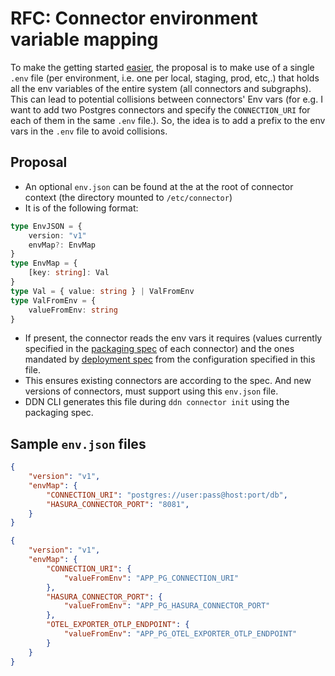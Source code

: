 # RFC: Connector environment variable mapping

To make the getting started [easier](https://docs.google.com/document/d/1ExL-rad3ck5lFz55AH7HCJwuucmyuSk0QoA8A_SJ-9g/edit#heading=h.5st3mzfx5bwk), the proposal is to make use of a single `.env` file (per environment, i.e. one per local, staging, prod, etc,.) that holds all the env variables of the entire system (all connectors and subgraphs). This can lead to potential collisions between connectors' Env vars (for e.g. I want to add two Postgres connectors and specify the `CONNECTION_URI` for each of them in the same `.env` file.). So, the idea is to add a prefix to the env vars in the `.env` file to avoid collisions. 

## Proposal
 - An optional `env.json` can be found at the at the root of connector context (the directory mounted to `/etc/connector`)
 - It is of the following format:
```typescript
type EnvJSON = {
    version: "v1"
    envMap?: EnvMap
}
type EnvMap = {
    [key: string]: Val
}
type Val = { value: string } | ValFromEnv
type ValFromEnv = {
    valueFromEnv: string
}
```
 - If present, the connector reads the env vars it requires (values currently specified in the [packaging spec](https://github.com/hasura/ndc-hub/blob/main/rfcs/0001-packaging.md) of each connector) and the ones mandated by [deployment spec](https://github.com/hasura/ndc-hub/blob/main/rfcs/0000-deployment.md) from the configuration specified in this file.
 - This ensures existing connectors are according to the spec. And new versions of connectors, must support using this `env.json` file.
 - DDN CLI generates this file during `ddn connector init` using the packaging spec.

## Sample `env.json` files

```json
{
    "version": "v1",
    "envMap": {
        "CONNECTION_URI": "postgres://user:pass@host:port/db",
        "HASURA_CONNECTOR_PORT": "8081",
    }
}
```

```json
{
    "version": "v1",
    "envMap": {
        "CONNECTION_URI": {
            "valueFromEnv": "APP_PG_CONNECTION_URI"
        },
        "HASURA_CONNECTOR_PORT": {
            "valueFromEnv": "APP_PG_HASURA_CONNECTOR_PORT"
        },
        "OTEL_EXPORTER_OTLP_ENDPOINT": {
            "valueFromEnv": "APP_PG_OTEL_EXPORTER_OTLP_ENDPOINT"
        }
    }
}
```






